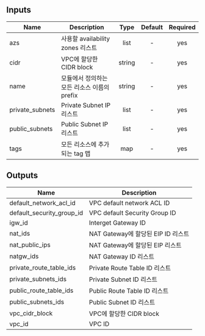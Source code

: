 ## Inputs

| Name | Description | Type | Default | Required |
|------|-------------|:----:|:-----:|:-----:|
| azs | 사용할 availability zones 리스트 | list | - | yes |
| cidr | VPC에 할당한 CIDR block | string | - | yes |
| name | 모듈에서 정의하는 모든 리소스 이름의 prefix | string | - | yes |
| private\_subnets | Private Subnet IP 리스트 | list | - | yes |
| public\_subnets | Public Subnet IP 리스트 | list | - | yes |
| tags | 모든 리소스에 추가되는 tag 맵 | map | - | yes |

## Outputs

| Name | Description |
|------|-------------|
| default\_network\_acl\_id | VPC default network ACL ID |
| default\_security\_group\_id | VPC default Security Group ID |
| igw\_id | Interget Gateway ID |
| nat\_ids | NAT Gateway에 할당된 EIP ID 리스트 |
| nat\_public\_ips | NAT Gateway에 할당된 EIP 리스트 |
| natgw\_ids | NAT Gateway ID 리스트 |
| private\_route\_table\_ids | Private Route Table ID 리스트 |
| private\_subnets\_ids | Private Subnet ID 리스트 |
| public\_route\_table\_ids | Public Route Table ID 리스트 |
| public\_subnets\_ids | Public Subnet ID 리스트 |
| vpc\_cidr\_block | VPC에 할당한 CIDR block |
| vpc\_id | VPC ID |